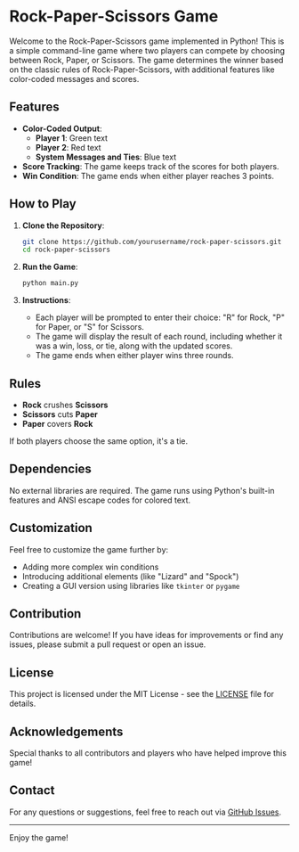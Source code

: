 
# Rock-Paper-Scissors Game

Welcome to the Rock-Paper-Scissors game implemented in Python! This is a simple command-line game where two players can compete by choosing between Rock, Paper, or Scissors. The game determines the winner based on the classic rules of Rock-Paper-Scissors, with additional features like color-coded messages and scores.

## Features

- **Color-Coded Output**: 
  - **Player 1**: Green text
  - **Player 2**: Red text
  - **System Messages and Ties**: Blue text
- **Score Tracking**: The game keeps track of the scores for both players.
- **Win Condition**: The game ends when either player reaches 3 points.

## How to Play

1. **Clone the Repository**:
   ```bash
   git clone https://github.com/yourusername/rock-paper-scissors.git
   cd rock-paper-scissors
   ```

2. **Run the Game**:
   ```bash
   python main.py
   ```

3. **Instructions**:
   - Each player will be prompted to enter their choice: "R" for Rock, "P" for Paper, or "S" for Scissors.
   - The game will display the result of each round, including whether it was a win, loss, or tie, along with the updated scores.
   - The game ends when either player wins three rounds.

## Rules

- **Rock** crushes **Scissors**
- **Scissors** cuts **Paper**
- **Paper** covers **Rock**

If both players choose the same option, it's a tie.

## Dependencies

No external libraries are required. The game runs using Python's built-in features and ANSI escape codes for colored text.

## Customization

Feel free to customize the game further by:
- Adding more complex win conditions
- Introducing additional elements (like "Lizard" and "Spock")
- Creating a GUI version using libraries like `tkinter` or `pygame`

## Contribution

Contributions are welcome! If you have ideas for improvements or find any issues, please submit a pull request or open an issue.

## License

This project is licensed under the MIT License - see the [LICENSE](LICENSE) file for details.

## Acknowledgements

Special thanks to all contributors and players who have helped improve this game!

## Contact

For any questions or suggestions, feel free to reach out via [GitHub Issues](https://github.com/Danilo-Mugnaini/rock-paper-scissors/issues).

---

Enjoy the game!
